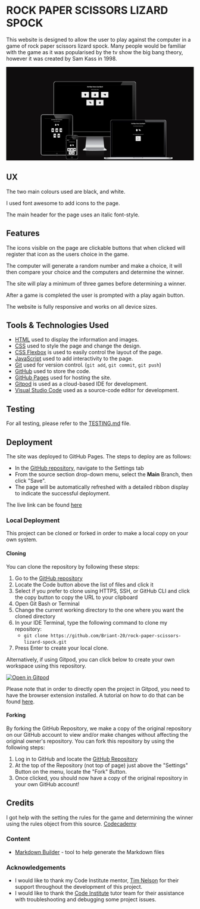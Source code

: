 # ROCK PAPER SCISSORS LIZARD SPOCK

This website is designed to allow the user to play against the computer in a game of rock paper scissors lizard spock. Many people would be familiar with the game as it was popularised by the tv show the big bang theory, however it was created by Sam Kass in 1998.

![screenshot](documentation/am-i-responsive.png)

## UX

The two main colours used are black, and white.

I used font awesome to add icons to the page.

The main header for the page uses an italic font-style.

## Features

The icons visible on the page are clickable buttons that when clicked will register that icon as the users choice in the game.

The computer will generate a random number and make a choice, it will then compare your choice and the computers and determine the winner.

The site will play a minimum of three games before determining a winner.

After a game is completed the user is prompted with a play again button. 

The website is fully responsive and works on all device sizes.

## Tools & Technologies Used


- [HTML](https://en.wikipedia.org/wiki/HTML) used to display the information and images.
- [CSS](https://en.wikipedia.org/wiki/CSS) used to style the page and change the design.
- [CSS Flexbox](https://www.w3schools.com/css/css3_flexbox.asp) is used to easily control the layout of the page.
- [JavaScript](https://en.wikipedia.org/wiki/JavaScript) used to add interactivity to the page.
- [Git](https://git-scm.com) used for version control. (`git add`, `git commit`, `git push`)
- [GitHub](https://github.com) used to store the code.
- [GitHub Pages](https://pages.github.com) used for hosting the site.
- [Gitpod](https://gitpod.io) is used as a cloud-based IDE for development.
- [Visual Studio Code](https://code.visualstudio.com/) used as a source-code editor for development.

## Testing

For all testing, please refer to the [TESTING.md](TESTING.md) file.

## Deployment

The site was deployed to GitHub Pages. The steps to deploy are as follows:
- In the [GitHub repository](https://github.com/Briant-20/rock-paper-scissors-lizard-spock), navigate to the Settings tab 
- From the source section drop-down menu, select the **Main** Branch, then click "Save".
- The page will be automatically refreshed with a detailed ribbon display to indicate the successful deployment.

The live link can be found [here](https://briant-20.github.io/rock-paper-scissors-lizard-spock)

### Local Deployment

This project can be cloned or forked in order to make a local copy on your own system.

#### Cloning

You can clone the repository by following these steps:

1. Go to the [GitHub repository](https://github.com/Briant-20/rock-paper-scissors-lizard-spock) 
2. Locate the Code button above the list of files and click it 
3. Select if you prefer to clone using HTTPS, SSH, or GitHub CLI and click the copy button to copy the URL to your clipboard
4. Open Git Bash or Terminal
5. Change the current working directory to the one where you want the cloned directory
6. In your IDE Terminal, type the following command to clone my repository:
	- `git clone https://github.com/Briant-20/rock-paper-scissors-lizard-spock.git`
7. Press Enter to create your local clone.

Alternatively, if using Gitpod, you can click below to create your own workspace using this repository.

[![Open in Gitpod](https://gitpod.io/button/open-in-gitpod.svg)](https://gitpod.io/#https://github.com/Briant-20/rock-paper-scissors-lizard-spock)

Please note that in order to directly open the project in Gitpod, you need to have the browser extension installed.
A tutorial on how to do that can be found [here](https://www.gitpod.io/docs/configure/user-settings/browser-extension).

#### Forking

By forking the GitHub Repository, we make a copy of the original repository on our GitHub account to view and/or make changes without affecting the original owner's repository.
You can fork this repository by using the following steps:

1. Log in to GitHub and locate the [GitHub Repository](https://github.com/Briant-20/rock-paper-scissors-lizard-spock)
2. At the top of the Repository (not top of page) just above the "Settings" Button on the menu, locate the "Fork" Button.
3. Once clicked, you should now have a copy of the original repository in your own GitHub account!


## Credits

I got help with the setting the rules for the game and determining the winner using the rules object from this source. [Codecademy](https://discuss.codecademy.com/t/rock-paper-scissors-lizard-spock/408911)


### Content

- [Markdown Builder](https://traveltimn.github.io/markdown-builder) - tool to help generate the Markdown files

### Acknowledgements

- I would like to thank my Code Institute mentor, [Tim Nelson](https://github.com/TravelTimN) for their support throughout the development of this project.
- I would like to thank the [Code Institute](https://codeinstitute.net) tutor team for their assistance with troubleshooting and debugging some project issues.
